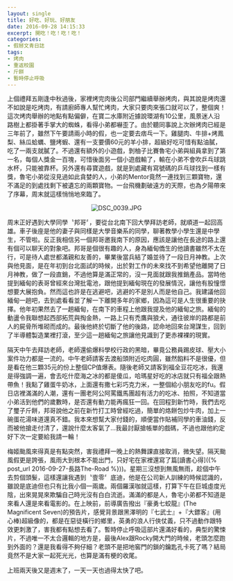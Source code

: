 ```yaml
---
layout: single
title: 好吃、好玩、好朋友
date: 2016-09-28 14:15:33
excerpt: 開吃！吃！吃！吃！
categories:
- 假掰文青日誌
tags:
- 烤肉
- 重返校園
- 斤餅
- 暫時停止呼吸
---
```


上個禮拜五剛逢中秋過後，家裡烤完肉後公司部門繼續舉辦烤肉，與其說是烤肉還不如說是吃烤肉，有請廚師專人幫忙烤肉，大家只要肉來張口就可以了，整個爽！這次烤肉舉辦的地點有點偏僻，在寶二水庫附近據說環湖有10公里，風景迷人沿路樹上都掛著手掌大的蜘蛛，看得小弟都嚇歪了。由於聽同事說上次辦烤肉已經是三年前了，雖然下午要請兩小時的假，也一定要去痞乓一下。雞腿肉、牛排+烤鳳梨、絲瓜蛤蠣、鹽烤蝦、還有一支要價60元的羊小排，超級好吃可惜有點油膩，吃了一兩支就膩了。不過還有額外的小遊戲，剝柚子比賽魯宅小弟與組員拿到了第一名，每個人獎金一百塊，可惜後面另一個小遊戲輸了，輸在小弟不會吹乒乓球跳水杯，只能被靠杯。另外還有尋寶遊戲，就是到處藏有寫號碼的乒乓球找到一樣有獎，魯宅小弟從沒見過如此貪婪的人，小弟的Mentor竟然一連找到三顆寶物，還不滿足的到處找剩下被遺忘的兩顆寶物。一台飛機劃破遠方的天際，也為夕陽帶來了序幕，周末就這樣悄悄地來臨了。

<p style="text-align:center"><img alt="DSC_0039.JPG" src="https://pic.pimg.tw/kwbuster/1475241789-3620253905_n.jpg?v=1475241793" title="DSC_0039.JPG"></p>

周末正好遇到大學同學〝邦哥〞，要從台北南下回大學拜訪老師，就順道一起回高雄。車子後座是他的妻子與同樣是大學音樂系的同學，聊著教學小學生還是中學生，不管啦。反正我相信另一個邦哥邀我南下的原因，應該是讓他在長途的路上還有個可以聊天的對象吧。邦哥是個很有趣的人，身為緬甸僑生的他讀書雖然不太在行，可是待人處世都滿親和友善的，畢業後當兵結了婚並待了一段日月神教。上次與他見面，是在年初到台北面試的時候，出於對工作的未來找不到希望他離開了日月神教，做了一段直銷，不過他算是滿正常的，沒一見面就跟我推銷產品。當時他提到緬甸的表哥曾經來台灣批電池，跟他提到緬甸現在的發展情況，讓他有股憧憬想要大展抱負。然而這也許是在逃避吧，逃避的不是別人而是他自己。我建議他回緬甸一趟吧，去到處看看並了解一下離開多年的家鄉，因為這可是人生很重要的抉擇。他年初果然去了一趟緬甸，在南下的車程上他跟我提及他的緬甸之旅。緬甸的動盪令我聯想起西部拓荒與掏金熱，一路上只有禿鷹與狼犬，通往彼岸的路都是前人的屍骨所堆砌而成的。最後他終於切斷了他的後路，認命地回來台灣謀生，回到了半導體製造業裡打滾，至少這一趟緬甸之旅讓他見識到了更赤裸裸的現實。

隔天中午去拜訪老師，老師還偷爆料學校行政的黑暗，畢竟公務員踢皮球、壓大小案件功力都是一流的。中午老師請客去渡船頭附近吃肉圓，雖然餡料不是很優，但是看在他三顆35元的份上整個CP值爆表。隨後老師又請客到福全豆花吃冰，我還是得強調一遍，會去吃什麼海之冰的都是傻瓜，哈瑪星好吃的冰店就只有福全跟熱帶魚！我點了雞蛋牛奶冰，上面還有撒七彩巧克力米，一整個給小朋友吃的fu。假日店裡滿滿的人潮，還有一團老阿公阿罵鐵馬團超有活力的吃冰、拍照，不知道當小弟活到他們的歲數時，是否還有動力能再瘋狂一回。在回程到新竹時，我們去吃了璽子斤餅，邦哥說他之前在新竹打工時曾經吃過，簡單的烙餅包炒牛肉，加上一碗蛋花湯味道還真不錯。我本來想幫大家付錢的，順便當作貼補同學的車油錢，反而被他搶走付清了，還說什麼太客氣了...我最討厭搶帳單的戲碼，不過也跟他約定好下次一定要給我請一輪！

梅姬颱風來得真是有點突然，害我禮拜一晚上的熱舞課直接取消，微失望。隔天颱風假更是誇張，風雨大到根本不能出門，只好宅在家裡還寫了篇[讀書心得]({% post_url 2016-09-27-長路The-Road %}))。星期三沒想到無風無雨，趁個中午去剪個頭髮，這樣還讓我遇到〝壹零〞底迪，他是在公司新人訓練的時候認識的，雖說是底迪但也只有比我小個一兩歲。兩個羅漢咖就這樣，打算下午在巨城虛度光陰，出來晃晃來欺騙自己時光沒有白白流逝。滿滿的都是人，魯宅小弟都不知道是來看人還是來看電影的。在上映前，前導廣告撥出『豪勇七蛟龍』(The Magnificent Seven)的預告片，感覺背景跟黑澤明的『七武士』+『大鏢客』(用心棒)超級像的，都是在惡徒橫行的鄉里，英勇的浪人行俠仗義，只不過動作跟特效更刺激了，害我都有點想去看了。暫時停止呼吸這部片還滿好看的，典型的驚悚片，不過唯一不太合邏輯的地方是，最後Alex跟Rocky開大門的時候，老頭怎麼跑到外面的？還是我看得不夠仔細？老頭不是把地窖門的鎖的鑰匙孔卡死了嗎？結局竟然不是大家一起死光光，也算是滿有梗的收尾。

上班兩天後又是週末了，一天一天也過得太快了吧。
